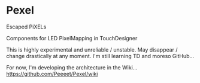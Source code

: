 # Pexel
Escaped PiXELs

Components for LED PixelMapping in TouchDesigner

This is highly experimental and unreliable / unstable.  May disappear / change drastically at any moment.  I'm still learning TD and moreso GitHub...

For now, I'm developing the architecture in the Wiki... https://github.com/Peeeet/Pexel/wiki

